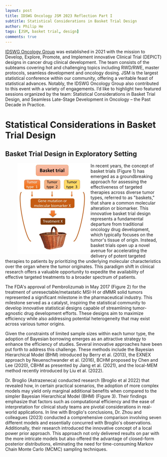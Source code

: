 ```yaml
---
layout: post
title: IDSWG Oncology JSM 2023 Reflection Part I
subtitle: Statistical Considerations in Basket Trial Design
author: Philip He
tags: [JSM, basket trial, design]
comments: true
---
```


[IDSWG Oncology Group](https://oncotrialdesign.github.io/) was established in 2021 with the mission to Develop, Explore, Promote, and Implement innovative Clinical Trial (DEPICT) designs in cancer drug clinical development. The team consists of the subteams covering hot and challenging topics including RWD/RWE, master protocols, seamless development and oncology dosing. JSM is the largest statistical conference within our community, offering a veritable feast of statistical advances. Notably, the IDSWG Oncology Group also contributed to this event with a variety of engagements. I’d like to highlight two featured sessions organized by the team: Statistical Considerations in Basket Trial Design, and Seamless Late-Stage Development in Oncology – the Past Decade in Practice. 

# Statistical Considerations in Basket Trial Design

## Basket Trial Design in Exploratory Setting

<figure>
<img align="left" src="/assets/img/blog/2023_JSM_basket/fig1.png" alt="Figure 1">
</figure>

In recent years, the concept of basket trials (Figure 1) has emerged as a groundbreaking approach for assessing the effectiveness of targeted therapies across diverse tumor types, referred to as "baskets," that share a common molecular alteration or biomarker. This innovative basket trial design represents a fundamental departure from traditional oncology drug development, which typically focuses on the tumor's tissue of origin. Instead, basket trials open up a novel avenue for accelerating the delivery of potent targeted therapies to patients by prioritizing the underlying molecular characteristics over the organ where the tumor originates. This paradigm shift in clinical research offers a valuable opportunity to expedite the availability of effective targeted treatments to a broader spectrum of patients.

The FDA's approval of Pembrolizumab in May 2017 (Figure 2) for the treatment of unresectable/metastatic MSI-H or dMMR solid tumors represented a significant milestone in the pharmaceutical industry. This milestone served as a catalyst, inspiring the statistical community to develop innovative statistical designs capable of streamlining tumor-agnostic drug development efforts. These designs aim to maximize efficiency while also addressing potential heterogeneity that may exist across various tumor origins. 

Given the constraints of limited sample sizes within each tumor type, the adoption of Bayesian borrowing emerges as an attractive strategy to enhance the efficiency of studies. Several innovative approaches have been put forth to address this challenge. These methods include the Bayesian Hierarchical Model (BHM) introduced by Berry et al. (2013), the EXNEX approach by Neuenschwander et al. (2016), BCHM proposed by Chen and Lee (2020), CBHM as presented by Jiang et al. (2021), and the local-MEM method recently introduced by Liu et al. (2022).

Dr. Broglio (Astrazeneca) conducted research (Broglio et al 2022) that revealed how, in certain practical scenarios, the adoption of more complex models may yield only marginal additional benefits when compared to the simpler Bayesian Hierarchical Model (BHM) (Figure 3). Their findings emphasize that factors such as computational efficiency and the ease of interpretation for clinical study teams are pivotal considerations in real-world applications. In line with Broglio's conclusions, Dr. Zhou and colleagues (2023) conducted a comprehensive comparison involving seven different models and essentially concurred with Broglio's observations. Additionally, their research introduced the innovative concept of a local power prior approach. This approach not only delivered results on par with the more intricate models but also offered the advantage of closed-form posterior distributions, eliminating the need for time-consuming Markov Chain Monte Carlo (MCMC) sampling techniques. 
